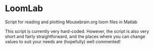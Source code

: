 # LoomLab
Script for reading and plotting Mousebrain.org loom files in Matlab

This script is currently very hard-coded. However, the script is also very short and fairly straightforward, and the places where you can change values to suit your needs are (hopefully) well commented!
